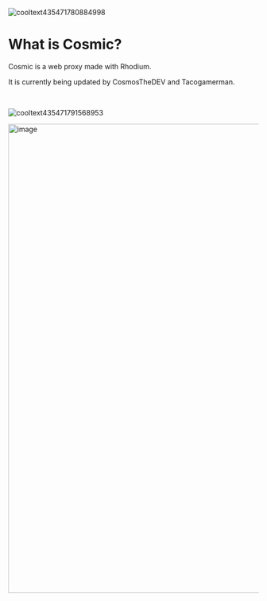 ![cooltext435471780884998](https://github.com/Tacogamerman/Cosmic-Unblocker/assets/119009502/df244ce7-2b8a-49c8-aeac-bad49e602789)

# What is Cosmic? 

Cosmic is a web proxy made with Rhodium. 

It is currently being updated by CosmosTheDEV and Tacogamerman.

<br>

![cooltext435471791568953](https://github.com/Tacogamerman/Cosmic-Unblocker/assets/119009502/0bf311e8-8787-4248-aa58-3e0326166080)

<img width="943" alt="image" src="https://github.com/CosmicProxy-DEV/Cosmic-Unblocker/assets/119009502/20bfcda4-db29-4a23-9135-11963f776f5f">


